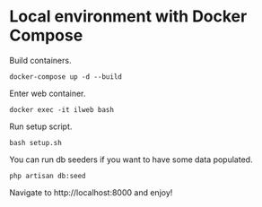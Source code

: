 # Local environment with Docker Compose

Build containers.
```
docker-compose up -d --build
```

Enter web container.
```
docker exec -it ilweb bash
```

Run setup script.
```
bash setup.sh
```

You can run db seeders if you want to have some data populated.
```
php artisan db:seed
```

Navigate to http://localhost:8000 and enjoy!